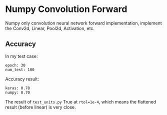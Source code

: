 # Numpy Convolution Forward

Numpy only convolution neural network forward implementation, implement the Conv2d, Linear, Pool2d, Activation, etc.

## Accuracy

In my test case:

```
epoch: 30
num_test: 100
```

Accuracy result:

```
keras: 0.78
numpy: 0.70
```

The result of `test_units.py` True at `rtol=1e-4`, which means the flattened result (before linear) is very close.
